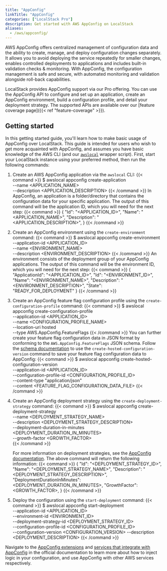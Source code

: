 ```yaml
---
title: "AppConfig"
linkTitle: "AppConfig"
categories: ["LocalStack Pro"]
description: Get started with AWS AppConfig on LocalStack
aliases:
  - /aws/appconfig/
---
```


AWS AppConfig offers centralized management of configuration data and the ability to create, manage, and deploy configuration changes separately. It allows you to avoid deploying the service repeatedly for smaller changes, enables controlled deployments to applications and includes built-in validation checks & monitoring. With AppConfig, the configuration management is safe and secure, with automated monitoring and validation alongside roll-back capabilities. 

LocalStack provides AppConfig support via our Pro offering. You can use the AppConfig API to configure and set up an application, create an AppConfig environment, build a configuration profile, and detail your deployment strategy. The supported APIs are available over our [feature coverage page]({{< ref "feature-coverage" >}}).

## Getting started

In this getting started guide, you'll learn how to make basic usage of AppConfig over LocalStack. This guide is intended for users who wish to get more acquainted with AppConfig, and assumes you have basic knowledge of the AWS CLI (and our [`awslocal`](https://github.com/localstack/awscli-local) wrapper script). First, start your LocalStack instance using your preferred method, then run the following commands:

1. Create an AWS AppConfig application via the `awslocal` CLI:
   {{< command >}}
   $ awslocal appconfig create-application \
        --name <APPLICATION_NAME> \
        --description <APPLICATION_DESCRIPTION>
   {{< /command >}}
   In AppConfig, an application is a folder/directory that contains the configuration data for your specific application. The output of this command will be the application ID, which you will need for the next step:
   {{< command >}}
   {
        "Id": "<APPLICATION_ID>",
        "Name": "<APPLICATION_NAME>",
        "Description": "<APPLICATION_DESCRIPTION>",
   }
   {{< /command >}}

2. Create an AppConfig environment using the `create-environment` command:
   {{< command >}}
   $ awslocal appconfig create-environment \
        --application-id <APPLICATION_ID> \
        --name <ENVIRONMENT_NAME> \
        --description <ENVIRONMENT_DESCRIPTION>
   {{< /command >}}
   An environment consists of the deployment group of your AppConfig applications. The output of this command will be the environment ID, which you will need for the next step:
   {{< command >}}
   {
        "ApplicationId": "<APPLICATION_ID>",
        "Id": "<ENVIRONMENT_ID>",
        "Name": "<ENVIRONMENT_NAME>",
        "Description": "<ENVIRONMENT_DESCRIPTION>",
        "State": "READY_FOR_DEPLOYMENT"
   }
   {{< /command >}}

3. Create an AppConfig feature flag configuration profile using the `create-configuration-profile` command:
   {{< command >}}
   $ awslocal appconfig create-configuration-profile \
        --application-id <APPLICATION_ID> \
        --name <CONFIGURATION_PROFILE_NAME> \
        --location-uri hosted \
        --type AWS.AppConfig.FeatureFlags
   {{< /command >}}
   You can further create your feature flag configuration data in JSON format by conforming to the `AWS.AppConfig.FeatureFlags` JSON schema. Follow the [schema documentation](https://docs.aws.amazon.com/appconfig/latest/userguide/appconfig-creating-configuration-and-profile.html#appconfig-type-reference-feature-flags) to use the `create-hosted-configuration-version` command to save your feature flag configuration data to AppConfig:
   {{< command >}}
   $ awslocal appconfig create-hosted-configuration-version \
        --application-id <APPLICATION_ID> \
        --configuration-profile-id <CONFIGURATION_PROFILE_ID> \
        --content-type "application/json" \
        --content <FEATURE_FLAG_CONFIGURATION_DATA_FILE>
   {{< /command >}}

4. Create an AppConfig deployment strategy using the `create-deployment-strategy` command:
   {{< command >}}
   $ awslocal appconfig create-deployment-strategy \
        --name <DEPLOYMENT_STRATEGY_NAME> \
        --description <DEPLOYMENT_STRATEGY_DESCRIPTION> \
        --deployment-duration-in-minutes <DEPLOYMENT_DURATION_IN_MINUTES> \
        --growth-factor <GROWTH_FACTOR> \
   {{< /command >}}

   For more information on deployment strategies, see the [AppConfig documentation](https://docs.aws.amazon.com/appconfig/latest/userguide/appconfig-creating-deployment-strategy.html). The above command will return the following information:
   {{< command >}}
   {
        "Id": "<DEPLOYMENT_STRATEGY_ID>",
        "Name": "<DEPLOYMENT_STRATEGY_NAME>",
        "Description": "<DEPLOYMENT_STRATEGY_DESCRIPTION>",
        "DeploymentDurationInMinutes": <DEPLOYMENT_DURATION_IN_MINUTES>,
        "GrowthFactor": <GROWTH_FACTOR>,
   }
   {{< /command >}}

5. Deploy the configuration using the `start-deployment` command:
   {{< command >}}
   $ awslocal appconfig start-deployment \
        --application-id <APPLICATION_ID> \
        --environment-id <ENVIRONMENT_ID> \
        --deployment-strategy-id <DEPLOYMENT_STRATEGY_ID> \
        --configuration-profile-id <CONFIGURATION_PROFILE_ID> \
        --configuration-version <CONFIGURATION_VERSION>
        --description <DEPLOYMENT_DESCRIPTION>
   {{< /command >}}

Navigate to the [AppConfig extensions](https://docs.aws.amazon.com/appconfig/latest/userguide/working-with-appconfig-extensions.html) and [services that integrate with AppConfig](https://docs.aws.amazon.com/appconfig/latest/userguide/appconfig-integration.html) in the official documentation to learn more about how to inject logic in your configuration, and use AppConfig with other AWS services respectively.
